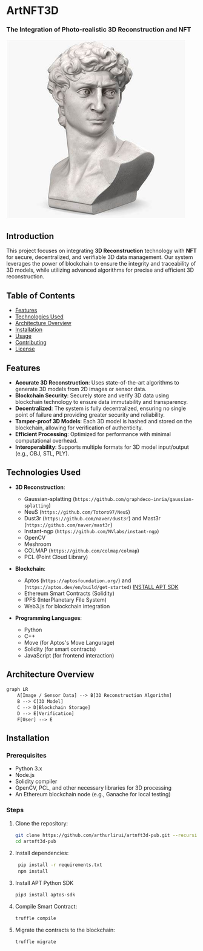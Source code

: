 # ArtNFT3D
### The Integration of Photo-realistic 3D Reconstruction and NFT 

![Project Logo](artnft3d-logo.jpg)

## Introduction

This project focuses on integrating **3D Reconstruction** technology with **NFT** for secure, decentralized, and verifiable 3D data management. Our system leverages the power of blockchain to ensure the integrity and traceability of 3D models, while utilizing advanced algorithms for precise and efficient 3D reconstruction.

## Table of Contents

- [Features](#features)
- [Technologies Used](#technologies-used)
- [Architecture Overview](#architecture-overview)
- [Installation](#installation)
- [Usage](#usage)
- [Contributing](#contributing)
- [License](#license)

## Features

- **Accurate 3D Reconstruction**: Uses state-of-the-art algorithms to generate 3D models from 2D images or sensor data.
- **Blockchain Security**: Securely store and verify 3D data using blockchain technology to ensure data immutability and transparency.
- **Decentralized**: The system is fully decentralized, ensuring no single point of failure and providing greater security and reliability.
- **Tamper-proof 3D Models**: Each 3D model is hashed and stored on the blockchain, allowing for verification of authenticity.
- **Efficient Processing**: Optimized for performance with minimal computational overhead.
- **Interoperability**: Supports multiple formats for 3D model input/output (e.g., OBJ, STL, PLY).

## Technologies Used

- **3D Reconstruction**: 
  - Gaussian-splatting (`https://github.com/graphdeco-inria/gaussian-splatting`)
  - NeuS (`https://github.com/Totoro97/NeuS`)
  - Dust3r (`https://github.com/naver/dust3r`) and Mast3r (`https://github.com/naver/mast3r`)
  - Instant-ngp (`https://github.com/NVlabs/instant-ngp`)
  - OpenCV
  - Meshroom
  - COLMAP (`https://github.com/colmap/colmap`)
  - PCL (Point Cloud Library)

- **Blockchain**:
  - Aptos (`https://aptosfoundation.org/`) and (`https://aptos.dev/en/build/get-started`) [INSTALL APT SDK](blob/master/install_APT.md)
  - Ethereum Smart Contracts (Solidity)
  - IPFS (InterPlanetary File System)
  - Web3.js for blockchain integration

- **Programming Languages**:
  - Python
  - C++
  - Move (for Aptos's Move Langurage)
  - Solidity (for smart contracts)
  - JavaScript (for frontend interaction)

## Architecture Overview

```mermaid
graph LR
    A[Image / Sensor Data] --> B[3D Reconstruction Algorithm]
    B --> C[3D Model]
    C --> D[Blockchain Storage]
    D --> E[Verification]
    F[User] --> E
```

## Installation

### Prerequisites

- Python 3.x
- Node.js
- Solidity compiler
- OpenCV, PCL, and other necessary libraries for 3D processing
- An Ethereum blockchain node (e.g., Ganache for local testing)

### Steps

1. Clone the repository:
   ```bash
   git clone https://github.com/arthurlirui/artnft3d-pub.git --recursive
   cd artnft3d-pub

2. Install dependencies:
   ```bash
    pip install -r requirements.txt
    npm install

3. Install APT Python SDK
   ```bash
   pip3 install aptos-sdk

4. Compile Smart Contract:
   ```bash
   truffle compile

5. Migrate the contracts to the blockchain:
    ```bash
    truffle migrate




